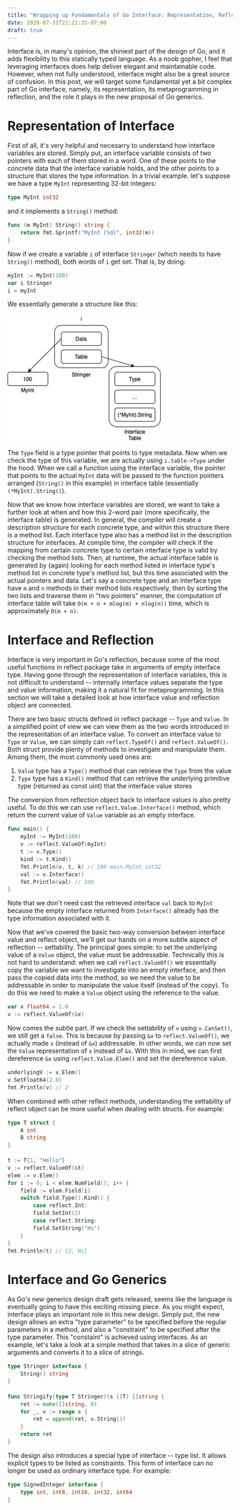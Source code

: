 ```yaml
---
title: "Wrapping up Fundamentals of Go Interface: Representation, Reflection and More"
date: 2020-07-31T21:21:33-07:00
draft: true
---
```


Interface is, in many's opinion, the shiniest part of the design of Go, and it adds flexibility to this statically typed language. As a noob gopher, I feel that leveraging interfaces does help deliver elegant and maintainable code. However, when not fully understood, interface might also be a great source of confusion. In this post, we will target some fundamental yet a bit complex part of Go interface, namely, its representation, its metaprogramming in reflection, and the role it plays in the new proposal of Go generics.

# Representation of Interface
First of all, it's very helpful and necesarry to understand how interface variables are stored. Simply put, an interface variable consists of two pointers with each of them stored in a word. One of these points to the concrete data that the interface variable holds, and the other points to a structure that stores the type information. In a trivial example. let's suppose we have a type `MyInt` representing 32-bit integers:

```go
type MyInt int32
```

and it implements a `String()` method:

```go
func (m MyInt) String() string {
    return fmt.Sprintf("MyInt [%d]", int32(m))
}
```

Now if we create a variable `i` of interface `Stringer` (which needs to have `String()` method), both words of `i` get set. That is, by doing:

```go
myInt := MyInt(100)
var i Stringer
i = myInt
```

We essentially generate a structure like this:

![alt text](/static/images/interface/interface_variable.jpg "representation")

The `Type` field is a type pointer that points to type metadata. Now when we check the type of this variable, we are actually using `i.table->Type` under the hood. When we call a function using the interface variable, the pointer that points to the actual `MyInt` data will be passed to the function pointers arranged (`String()` in this example) in interface table (essentially `(*MyInt).String()`).

Now that we know how interface variables are stored, we want to take a further look at when and how this 2-word pair (more specifically, the interface table) is generated. In general, the compiler will create a description structure for each concrete type, and within this structure there is a method list. Each interface type also has a method list in the description structure for interfaces. At compile time, the compiler will check if the mapping from certain concrete type to certain interface type is valid by checking the method lists. Then, at runtime, the actual interface table is generated by (again) looking for each method listed in interface type's method list in concrete type's method list, but this time associated with the actual pointers and data. Let's say a concrete type and an interface type have `m` and `n` methods in their method lists respectively, then by sorting the two lists and traverse them in "two pointers" manner, the computation of interface table will take `O(m + n + mlog(m) + nlog(n))` time, which is approximately `O(m + n)`.

# Interface and Reflection
Interface is very important in Go's reflection, because some of the most useful functions in reflect package take in arguments of empty interface type. Having gone through the representation of interface variables, this is not difficult to understand -- internally interface values separate the type and value information, making it a natural fit for metaprogramming. In this section we will take a detailed look at how interface value and reflection object are connected.

There are two basic structs defined in reflect package -- `Type` and `Value`. In a simplified point of view we can view them as the two words introduced in the representation of an interface value. To convert an interface value to `Type` or `Value`, we can simply can `reflect.TypeOf()` and `reflect.ValueOf()`. Both struct provide plenty of methods to investigate and manipulate them. Among them, the most commonly used ones are:
1. `Value` type has a `Type()` method that can retrieve the `Type` from the value
2. `Type` type has a `Kind()` method that can retrieve the underlying primitive type (returned as const uint) that the interface value stores

The conversion from reflection object back to interface values is also pretty useful. To do this we can use `reflect.Value.Interface()` method, which return the current value of `Value` variable as an empty interface.

```go
func main() {
    myInt := MyInt(100)
    v := reflect.ValueOf(myInt)
    t := v.Type()
    kind := t.Kind()
    fmt.Println(v, t, k) // 100 main.MyInt int32
    val := v.Interface()
    fmt.Println(val) // 100
}
```

Note that we don't need cast the retrieved interface `val` back to `MyInt` because the empty interface returned from `Interface()` already has the type information associated with it.

Now that we've covered the basic two-way conversion between interface value and reflect object, we'll get our hands on a more subtle aspect of reflection -- settability. The principal goes simple: to set the underlying value of a `Value` object, the value must be addressable. Technically this is not hard to understand: when we call `reflect.ValueOf()` we essentially copy the variable we want to investigate into an empty interface, and then pass the copied data into the method, so we need the value to be addressable in order to manipulate the value itself (instead of the copy). To do this we need to make a `Value` object using the reference to the value.

```go
var x float64 = 1.0
v := reflect.ValueOf(&x)
```

Now comes the subtle part. If we check the settability of `v` using `v.CanSet()`, we still get a `false`. This is because by passing `&x` to `reflect.ValueOf()`, we actually made `x` (instead of `&x`) addressable. In other words, we can now set the `Value` representation of `x` instead of `&x`. With this in mind, we can first dereference `&x` using `reflect.Value.Elem()` and set the dereference value.

```go
underlyingV := v.Elem()
v.SetFloat64(2.0)
fmt.Println(v) // 2
```

When combined with other reflect methods, understanding the settability of reflect object can be more useful when dealing with structs. For example:

```go
type T struct {
    A int
    B string
}

t := T{1, "Hello"}
v := reflect.ValueOf(&t)
elem := v.Elem()
for i := 0; i < elem.NumField(); i++ {
    field := elem.Field(i)
    switch field.Type().Kind() {
        case reflect.Int:
        field.SetInt(2)
        case reflect.String:
        field.SetString("Hi")
    }
}
fmt.Println(t) // {2, Hi}
```

# Interface and Go Generics
As Go's new generics design draft gets released, seems like the language is eventually going to have this exciting missing piece. As you might expect, interface plays an important role in this new design. Simply put, the new design allows an extra "type parameter" to be specified before the regular parameters in a method, and also a "constraint" to be specified after the type parameter. This "constaint" is achieved using interfaces. As an example, let's take a look at a simple method that takes in a slice of generic arguments and converts it to a slice of strings.

```go
type Stringer interface {
    String() string
}

func Stringify(type T Stringer)(s []T) []string {
    ret := make([]string, 0)
    for _, v := range s {
        ret = append(ret, v.String())
    }
    return ret
}
```

The design also introduces a special type of interface -- type list. It allows explicit types to be listed as constraints. This form of interface can no longer be used as ordinary interface type. For example:

```go
type SignedInteger interface {
    type int, int8, int16, int32, int64
}
```